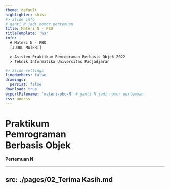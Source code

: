```yaml
---
theme: default
highlighter: shiki
#> Slide info
# ganti N jadi nomor pertemuan
title: Materi N - PBO
titleTemplate: '%s'
info: |
  # Materi N - PBO
  [JUDUL MATERI]

  > Asisten Praktikum Pemrograman Berbasis Objek 2022  
  > Teknik Informatika Universitas Padjadjaran

#> Slide settings
lineNumbers: false
drawings:
  persist: false
download: true
exportFilename: 'materi-pbo-N' # ganti N jadi nomor pertemuan
css: unocss
---
```


# Praktikum<br>Pemrograman<br>Berbasis Objek

**Pertemuan N**

---
src: ./pages/02_Terima Kasih.md 
---